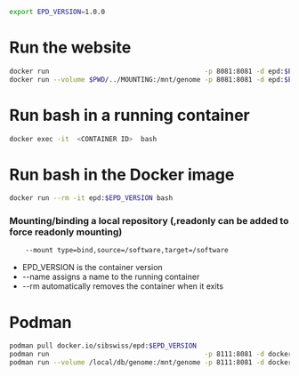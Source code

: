```bash
export EPD_VERSION=1.0.0
```

# Run the website
```bash
docker run                                       -p 8081:8081 -d epd:$EPD_VERSION
docker run --volume $PWD/../MOUNTING:/mnt/genome -p 8081:8081 -d epd:$EPD_VERSION
```

# Run bash in a running container
```bash
docker exec -it  <CONTAINER ID>  bash
```

# Run bash in the Docker image
```bash
docker run --rm -it epd:$EPD_VERSION bash
```
### Mounting/binding a local repository (,readonly can be added to force readonly mounting)
```bash
    --mount type=bind,source=/software,target=/software
```
- EPD_VERSION is the container version
- --name assigns a name to the running container
- --rm automatically removes the container when it exits



# Podman
```bash
podman pull docker.io/sibswiss/epd:$EPD_VERSION
podman run                                       -p 8111:8081 -d docker.io/sibswiss/epd:$EPD_VERSION
podman run --volume /local/db/genome:/mnt/genome -p 8111:8081 -d docker.io/sibswiss/epd:$EPD_VERSION
```
